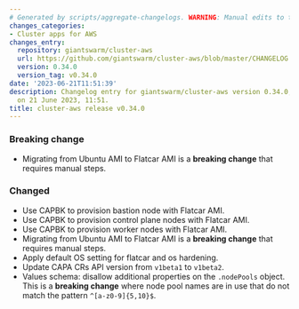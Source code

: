 ```yaml
---
# Generated by scripts/aggregate-changelogs. WARNING: Manual edits to this files will be overwritten.
changes_categories:
- Cluster apps for AWS
changes_entry:
  repository: giantswarm/cluster-aws
  url: https://github.com/giantswarm/cluster-aws/blob/master/CHANGELOG.md#0340---2023-06-21
  version: 0.34.0
  version_tag: v0.34.0
date: '2023-06-21T11:51:39'
description: Changelog entry for giantswarm/cluster-aws version 0.34.0, published
  on 21 June 2023, 11:51.
title: cluster-aws release v0.34.0
---
```


### **Breaking change**
- Migrating from Ubuntu AMI to Flatcar AMI is a **breaking change** that requires manual steps.
### Changed
- Use CAPBK to provision bastion node with Flatcar AMI.
- Use CAPBK to provision control plane nodes with Flatcar AMI.
- Use CAPBK to provision worker nodes with Flatcar AMI.
- Migrating from Ubuntu AMI to Flatcar AMI is a **breaking change** that requires manual steps.
- Apply default OS setting for flatcar and os hardening.
- Update CAPA CRs API version from `v1beta1` to `v1beta2`.
- Values schema: disallow additional properties on the `.nodePools` object. This is a **breaking change** where node pool names are in use that do not match the pattern `^[a-z0-9]{5,10}$`.
